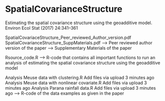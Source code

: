 # SpatialCovarianceStructure
Estimating the spatial covariance structure using the geoadditive model. Environ Ecol Stat (2017) 24:341–361

SpatialCovariaceStructure_Peer_reviewed_Author_version.pdf
SpatialCovarianceStructure_SuppMaterials.pdf
  --> Peer reviewed author version of the paper
  --> Supplementary Materials of the paper

Rsource_code.R
  --> R-code that contains all important functions to run an analysis of estimating the spatial covariance structure using the geoadditive model

Analysis Meuse data with clustering.R	Add files via upload	3 minutes ago
Analysis Meuse data with nonlinear covariate.R	Add files via upload	3 minutes ago
Analysis Parana rainfall data.R	Add files via upload	3 minutes ago
  --> R-code of the data examples as given in the paper
